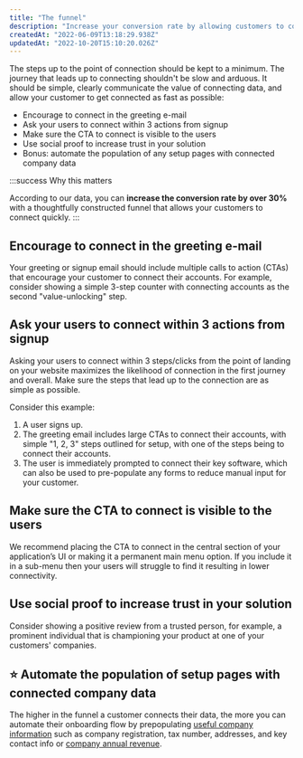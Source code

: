 ```yaml
---
title: "The funnel"
description: "Increase your conversion rate by allowing customers to connect quickly"
createdAt: "2022-06-09T13:18:29.938Z"
updatedAt: "2022-10-20T15:10:20.026Z"
---
```


The steps up to the point of connection should be kept to a minimum. The journey that leads up to connecting shouldn't be slow and arduous. It should be simple, clearly communicate the value of connecting data, and allow your customer to get connected as fast as possible:

- Encourage to connect in the greeting e-mail  
- Ask your users to connect within 3 actions from signup
- Make sure the CTA to connect is visible to the users
- Use social proof to increase trust in your solution
- Bonus: automate the population of any setup pages with connected company data

:::success Why this matters

According to our data, you can **increase the conversion rate by over 30%** with a thoughtfully constructed funnel that allows your customers to connect quickly.
:::

## Encourage to connect in the greeting e-mail

Your greeting or signup email should include multiple calls to action (CTAs) that encourage your customer to connect their accounts. For example, consider showing a simple 3-step counter with connecting accounts as the second "value-unlocking" step.

## Ask your users to connect within 3 actions from signup

Asking your users to connect within 3 steps/clicks from the point of landing on your website maximizes the likelihood of connection in the first journey and overall. Make sure the steps that lead up to the connection are as simple as possible.

Consider this example:

1. A user signs up.
2. The greeting email includes large CTAs to connect their accounts, with simple "1, 2, 3" steps outlined for setup, with one of the steps being to connect their accounts.
3. The user is immediately prompted to connect their key software, which can also be used to pre-populate any forms to reduce manual input for your customer.

## Make sure the CTA to connect is visible to the users

We recommend placing the CTA to connect in the central section of your application’s UI or making it a permanent main menu option. If you include it in a sub-menu then your users will struggle to find it resulting in lower connectivity.

## Use social proof to increase trust in your solution

Consider showing a positive review from a trusted person, for example, a prominent individual that is championing your product at one of your customers' companies.

## ⭐ Automate the population of setup pages with connected company data

The higher in the funnel a customer connects their data, the more you can automate their onboarding flow by prepopulating [useful company information](/accounting-api#/company) such as company registration, tax number, addresses, and key contact info or [company annual revenue](/accounting-api#/balancesheet).
